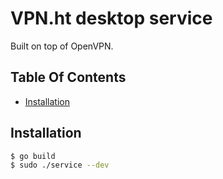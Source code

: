 # VPN.ht desktop service

Built on top of OpenVPN.

## Table Of Contents

- [Installation](#installation)

## Installation

```bash
$ go build
$ sudo ./service --dev
```